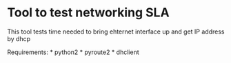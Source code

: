 # Tool to test networking SLA

This tool tests time needed to bring ehternet interface
up and get IP address by dhcp

Requirements:
    * python2
    * pyroute2
    * dhclient
